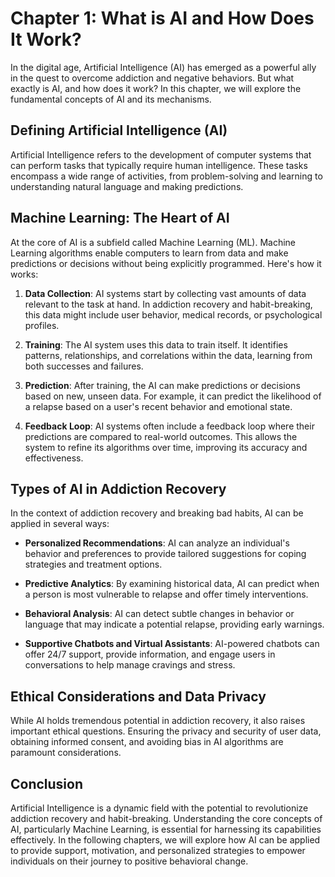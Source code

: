 Chapter 1: What is AI and How Does It Work?
===========================================

In the digital age, Artificial Intelligence (AI) has emerged as a powerful ally in the quest to overcome addiction and negative behaviors. But what exactly is AI, and how does it work? In this chapter, we will explore the fundamental concepts of AI and its mechanisms.

**Defining Artificial Intelligence (AI)**
-----------------------------------------

Artificial Intelligence refers to the development of computer systems that can perform tasks that typically require human intelligence. These tasks encompass a wide range of activities, from problem-solving and learning to understanding natural language and making predictions.

**Machine Learning: The Heart of AI**
-------------------------------------

At the core of AI is a subfield called Machine Learning (ML). Machine Learning algorithms enable computers to learn from data and make predictions or decisions without being explicitly programmed. Here's how it works:

1. **Data Collection**: AI systems start by collecting vast amounts of data relevant to the task at hand. In addiction recovery and habit-breaking, this data might include user behavior, medical records, or psychological profiles.

2. **Training**: The AI system uses this data to train itself. It identifies patterns, relationships, and correlations within the data, learning from both successes and failures.

3. **Prediction**: After training, the AI can make predictions or decisions based on new, unseen data. For example, it can predict the likelihood of a relapse based on a user's recent behavior and emotional state.

4. **Feedback Loop**: AI systems often include a feedback loop where their predictions are compared to real-world outcomes. This allows the system to refine its algorithms over time, improving its accuracy and effectiveness.

**Types of AI in Addiction Recovery**
-------------------------------------

In the context of addiction recovery and breaking bad habits, AI can be applied in several ways:

* **Personalized Recommendations**: AI can analyze an individual's behavior and preferences to provide tailored suggestions for coping strategies and treatment options.

* **Predictive Analytics**: By examining historical data, AI can predict when a person is most vulnerable to relapse and offer timely interventions.

* **Behavioral Analysis**: AI can detect subtle changes in behavior or language that may indicate a potential relapse, providing early warnings.

* **Supportive Chatbots and Virtual Assistants**: AI-powered chatbots can offer 24/7 support, provide information, and engage users in conversations to help manage cravings and stress.

**Ethical Considerations and Data Privacy**
-------------------------------------------

While AI holds tremendous potential in addiction recovery, it also raises important ethical questions. Ensuring the privacy and security of user data, obtaining informed consent, and avoiding bias in AI algorithms are paramount considerations.

**Conclusion**
--------------

Artificial Intelligence is a dynamic field with the potential to revolutionize addiction recovery and habit-breaking. Understanding the core concepts of AI, particularly Machine Learning, is essential for harnessing its capabilities effectively. In the following chapters, we will explore how AI can be applied to provide support, motivation, and personalized strategies to empower individuals on their journey to positive behavioral change.
